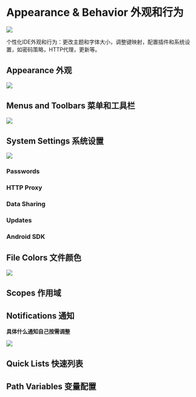 # Appearance & Behavior 外观和行为



![](https://github.com/xiezongnan/Summarize/blob/feature/x/IntelliJ%20IDEA/images/settings/01_Appearance%26Behavior.jpg)

个性化IDE外观和行为：更改主题和字体大小，调整键映射，配置插件和系统设置，如密码策略，HTTP代理，更新等。

## Appearance 外观

![](https://github.com/xiezongnan/Summarize/blob/feature/x/IntelliJ%20IDEA/images/settings/011_Appearance.jpg)

## Menus and Toolbars 菜单和工具栏

![](https://github.com/xiezongnan/Summarize/blob/feature/x/IntelliJ%20IDEA/images/settings/012_MenusandToolbars.jpg)

## System Settings 系统设置

![](https://github.com/xiezongnan/Summarize/blob/feature/x/IntelliJ%20IDEA/images/settings/013_SystemSettings.jpg)

### Passwords

### HTTP Proxy

### Data Sharing

### Updates

### Android SDK

## File Colors 文件颜色

![](https://github.com/xiezongnan/Summarize/blob/feature/x/IntelliJ%20IDEA/images/settings/014_FileColors.jpg)

## Scopes 作用域

## Notifications 通知

**具体什么通知自己按需调整**

![](https://github.com/xiezongnan/Summarize/blob/feature/x/IntelliJ%20IDEA/images/settings/016_Notifications.jpg)

## Quick Lists 快速列表

## Path Variables 变量配置
